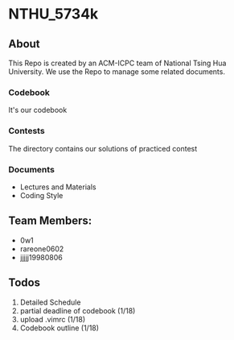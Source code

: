 # NTHU\_5734k

## About
This Repo is created by an ACM-ICPC team of National Tsing Hua University. We use the Repo to manage some related documents.

### Codebook
It's our codebook

### Contests
The directory contains our solutions of practiced contest

### Documents
- Lectures and Materials
- Coding Style

## Team Members:
- 0w1
- rareone0602
- jjjjj19980806


## Todos
1. Detailed Schedule
1. partial deadline of codebook (1/18)
1. upload .vimrc (1/18)
1. Codebook outline (1/18)

